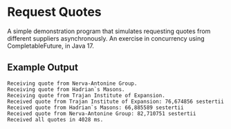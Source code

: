 # Request Quotes

A simple demonstration program that simulates requesting quotes from different suppliers asynchronously. An exercise in concurrency using CompletableFuture, in Java 17.

## Example Output

```
Receiving quote from Nerva-Antonine Group.
Receiving quote from Hadrian`s Masons.
Receiving quote from Trajan Institute of Expansion.
Received quote from Trajan Institute of Expansion: 76,674856 sestertii 
Received quote from Hadrian`s Masons: 66,885589 sestertii 
Received quote from Nerva-Antonine Group: 82,710751 sestertii 
Received all quotes in 4028 ms.
```
